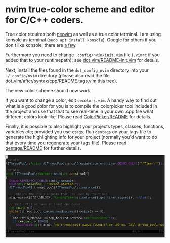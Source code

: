 # nvim true-color scheme and editor for C/C++ coders.

True color requires both [neovim](https://neovim.io/) as well as a true color terminal.
I am using konsole as terminal (`sudo apt install konsole`).
Google for others if you don't like konsole, there are [a few](http://homeonrails.com/2016/05/truecolor-in-gnome-terminal-tmux-and-neovim/).

Furthermore you need to change `.config/nvim/init.vim` file (`.vimrc` if you added that to
your runtimepath); see [dot\_vim/README-init.vim](dot_config_nvim/README-init.vim) for details.

Next, install the files found in the `dot_config_nvim` directory
into your `~/.config/nvim` directory (please also read the file
[dot\_vim/after/syntax/cpp/README.tags.vim](dot_config_nvim/after/syntax/cpp/README.tags.vim) this tree).

The new color scheme should now work.

If you want to change a color, edit `cwcolors.vim`. A handy
way to find out what is a good color for you is to compile
the colorpicker tool included in the project and use that
that to see real-time in your own .cpp file what different
colors look like. Please read [ColorPicker/README](ColorPicker/README) for
details.

Finally, it is possible to also highlight your projects
types, classes, functions, variables etc; provided you
use `ctags`. Run `gentags` on your tags file to generate
the highlighting info for your project (normally you'd
want to do that every time you regenerate your tags file).
Please read [gentags/README](gentags/README) for further details.

<img src="/screenshot.png" alt="An example screenshot"/>
